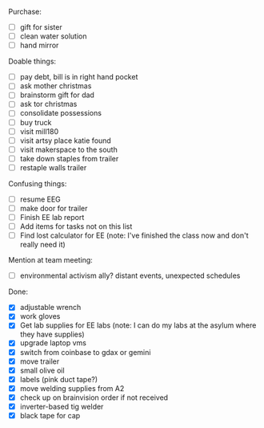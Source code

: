 Purchase:
- [ ] gift for sister
- [ ] clean water solution
- [ ] hand mirror

Doable things:
- [ ] pay debt, bill is in right hand pocket
- [ ] ask mother christmas
- [ ] brainstorm gift for dad
- [ ] ask tor christmas
- [ ] consolidate possessions
- [ ] buy truck
- [ ] visit mill180
- [ ] visit artsy place katie found
- [ ] visit makerspace to the south
- [ ] take down staples from trailer
- [ ] restaple walls trailer

Confusing things:
- [ ] resume EEG
- [ ] make door for trailer
- [ ] Finish EE lab report
- [ ] Add items for tasks not on this list
- [ ] Find lost calculator for EE (note: I've finished the class now and don't really need it)

Mention at team meeting:
- [ ] environmental activism ally?  distant events, unexpected schedules

Done:
- [X] adjustable wrench
- [X] work gloves
- [X] Get lab supplies for EE labs (note: I can do my labs at the asylum where they have supplies)
- [X] upgrade laptop vms
- [X] switch from coinbase to gdax or gemini
- [X] move trailer
- [X] small olive oil
- [X] labels (pink duct tape?)
- [X] move welding supplies from A2
- [X] check up on brainvision order if not received
- [X] inverter-based tig welder
- [X] black tape for cap
